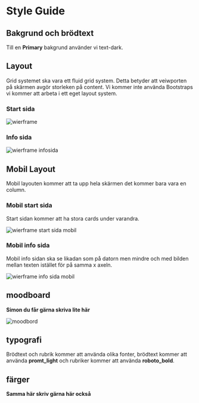 # **Style Guide**

## **Bakgrund och brödtext**

Till en **Primary** bakgrund använder vi text-dark.

## **Layout**

Grid systemet ska vara ett fluid grid system. Detta betyder att veiwporten på skärmen avgör storleken på content. Vi kommer inte använda Bootstraps vi kommer att arbeta i ett eget layout system.

### **Start sida**

![wierframe](img_style_guide/desktop-Homepage.png)

### **Info sida**

![wierframe infosida](img_style_guide/desktop-Infopage.png)

## **Mobil Layout**

Mobil layouten kommer att ta upp hela skärmen det kommer bara vara en column. 

### **Mobil start sida**

Start sidan kommer att ha stora cards under varandra. 

![wierframe start sida mobil](img_style_guide/mobile-Homepage.png)

### **Mobil info sida**

Mobil info sidan ska se likadan som på datorn men mindre och med bilden mellan texten istället för på samma x axeln.

![wierframe info sida mobil](img_style_guide/mobile-infopage.png)

## **moodboard**

**Simon du får gärna skriva lite här**

![moodbord](img_style_guide/moodboard.png)

## **typografi**

Brödtext och rubrik kommer att använda olika fonter, brödtext kommer att använda **promt_light** och rubriker kommer att använda **roboto_bold**.

## **färger**

**Samma här skriv gärna här också**

